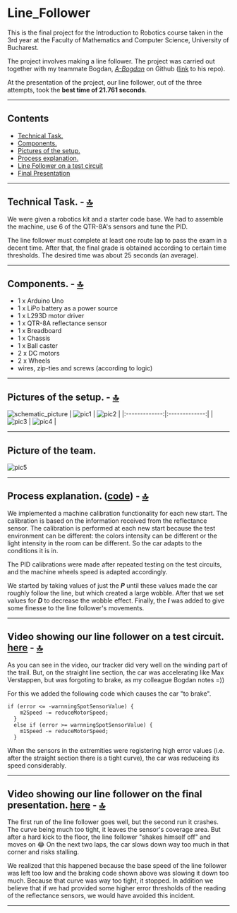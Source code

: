 # **Line_Follower**

This is the final project for the Introduction to Robotics course taken in the 3rd year at the Faculty of Mathematics and Computer Science, University of Bucharest.

The project involves making a line follower. The project was carried out together with my teammate Bogdan, [*A-Bogdan*](https://github.com/A-Bogdan) on Github ([link](https://github.com/A-Bogdan/Line_Follower) to his repo). 

At the presentation of the project, our line follower, out of the three attempts, took the **best time of 21.761 seconds**.

---

## **Contents**  <a id="0"></a>
- [Technical Task.](#technical_task)
- [Components.](#components)  
- [Pictures of the setup.](#setup_pics)
- [Process explanation.](#process_explanation)
- [Line Follower on a test circuit](#test_circuit)
- [Final Presentation](#final_presentation)

---

## **Technical Task.** - <a id="technical_task"></a> [:top:](#0)
We were given a robotics kit and a starter code base. We had to assemble the machine, use 6 of the QTR-8A's sensors and tune the PID. 

The line follower must complete at least one route lap to pass the exam in a decent time. After that, the final grade is obtained according to certain time thresholds. The desired time was about 25 seconds (an average). 

---

## **Components.** - <a id="components"></a> [:top:](#0)
- 1 x Arduino Uno
- 1 x LiPo battery as a power source 
- 1 x L293D motor driver
- 1 x QTR-8A reflectance sensor
- 1 x Breadboard
- 1 x Chassis
- 1 x Ball caster
- 2 x DC motors
- 2 x Wheels
- wires, zip-ties and screws (according to logic)

---

## **Pictures of the setup.** - <a id="setup_pics"></a> [:top:](#0)
![schematic_picture]()
| ![pic1](./pictures/linefollower_pic1.jpeg) | ![pic2](./pictures/linefollower_pic2.jpeg) | 
|:-------------:|:-------------:|
| ![pic3](./pictures/linefollower_pic3.jpeg) | ![pic4](./pictures/linefollower_pic4.jpeg) |

---

## **Picture of the team.**
![pic5](./pictures/linefollower_pic5.jpeg)

---

## **Process explanation.** ([code](./Line%20follower/Line%20follower.ino)) - <a id="process_explanation"></a> [:top:](#0)
We implemented a machine calibration functionality for each new start. The calibration is based on the information received from the reflectance sensor. The calibration is performed at each new start because the test environment can be different: the colors intensity can be different or the light intensity in the room can be different. So the car adapts to the conditions it is in.

The PID calibrations were made after repeated testing on the test circuits, and the machine wheels speed is adapted accordingly. 

We started by taking values of just the ***P*** until these values made the car roughly follow the line, but which created a large wobble. After that we set values for ***D*** to decrease the wobble effect. Finally, the ***I*** was added to give some finesse to the line follower's movements.

---

## **Video showing our line follower on a test circuit.** [here](https://youtu.be/AiGLdtWanJ4) - <a id="test_circuit"></a> [:top:](#0)

As you can see in the video, our tracker did very well on the winding part of the trail. But, on the straight line section, the car was accelerating like Max Verstappen, but was forgoting to brake, as my colleague Bogdan notes =))

For this we added the following code which causes the car "to brake". 

```
if (error <= -warnningSpotSensorValue) {
    m2Speed -= reduceMotorSpeed;
  } 
  else if (error >= warnningSpotSensorValue) {
    m1Speed -= reduceMotorSpeed;
  }
```

When the sensors in the extremities were registering high error values (i.e. after the straight section there is a tight curve), the car was reduceing its speed considerably.

---

## **Video showing our line follower on the final presentation.** [here](https://youtu.be/Jh95sQ5jw9s) - <a id="final_presentation"></a> [:top:](#0)

The first run of the line follower goes well, but the second run it crashes. The curve being much too tight, it leaves the sensor's coverage area. But after a hard kick to the floor, the line follower "shakes himself off" and moves on :joy: On the next two laps, the car slows down way too much in that corner and risks stalling. 

We realized that this happened because the base speed of the line follower was left too low and the braking code shown above was slowing it down too much. Because that curve was way too tight, it stopped. In addition we believe that if we had provided some higher error thresholds of the reading of the reflectance sensors, we would have avoided this incident.

---